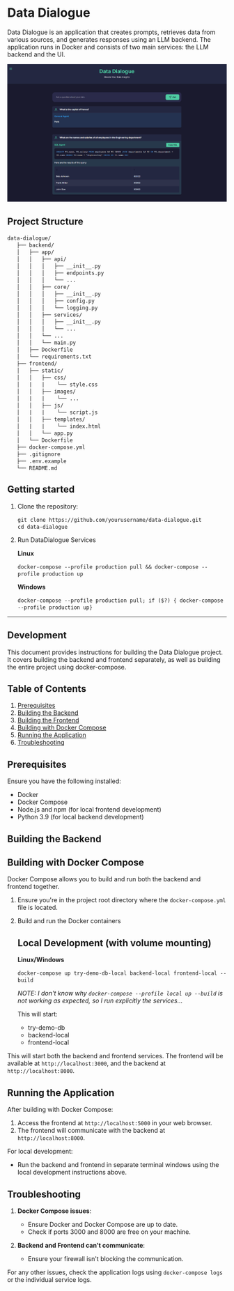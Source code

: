 # Data Dialogue
Data Dialogue is an application that creates prompts, retrieves data from various sources, and generates responses using an LLM backend. The application runs in Docker and consists of two main services: the LLM backend and the UI.

<img src="imgs\data_dialogue_agent_responses.png" alt="alt text" title="UI Screenshot">

## Project Structure

```
data-dialogue/
   ├── backend/
   │   ├── app/
   │   │   ├── api/
   │   │   │   ├── __init__.py
   │   │   │   ├── endpoints.py
   │   │   │   └── ...
   │   │   ├── core/
   │   │   │   ├── __init__.py
   │   │   │   ├── config.py
   │   │   │   └── logging.py
   │   │   ├── services/
   │   │   │   ├── __init__.py
   │   │   │   └── ...
   │   │   └── ...
   │   │   └── main.py
   │   ├── Dockerfile
   │   └── requirements.txt
   ├── frontend/
   │   ├── static/
   │   │   ├── css/
   │   |   |    └── style.css
   │   │   ├── images/
   │   |   |    └── ...
   │   │   ├── js/
   │   |   |    └── script.js
   │   │   ├── templates/
   │   |   |    └── index.html
   │   │   └── app.py
   │   └── Dockerfile
   ├── docker-compose.yml
   ├── .gitignore
   ├── .env.example
   └── README.md
```

## Getting started

1. Clone the repository:
      ```
      git clone https://github.com/yourusername/data-dialogue.git
      cd data-dialogue
      ```

2. Run DataDialogue Services

      **Linux**
      ```
      docker-compose --profile production pull && docker-compose --profile production up
      ```

      **Windows**
      ```
      docker-compose --profile production pull; if ($?) { docker-compose --profile production up}
      ```

--- 
## Development

This document provides instructions for building the Data Dialogue project.\
It covers building the backend and frontend separately, as well as building the entire project using docker-compose.

## Table of Contents
1. [Prerequisites](#prerequisites)
2. [Building the Backend](#building-the-backend)
3. [Building the Frontend](#building-the-frontend)
4. [Building with Docker Compose](#building-with-docker-compose)
5. [Running the Application](#running-the-application)
6. [Troubleshooting](#troubleshooting)

## Prerequisites

Ensure you have the following installed:
- Docker
- Docker Compose
- Node.js and npm (for local frontend development)
- Python 3.9 (for local backend development)

## Building the Backend

## Building with Docker Compose

Docker Compose allows you to build and run both the backend and frontend together.

1. Ensure you're in the project root directory where the `docker-compose.yml` file is located.

2. Build and run the Docker containers

   ## Local Development (with volume mounting)
   
   **Linux/Windows**
   ```
   docker-compose up try-demo-db-local backend-local frontend-local --build
   ```
   *NOTE: I don't know why `docker-compose --profile local up --build`  is not working as expected, so I run explicitly the services...* 

   This will start:

      - try-demo-db
      - backend-local
      - frontend-local

This will start both the backend and frontend services. The frontend will be available at `http://localhost:3000`, and the backend at `http://localhost:8000`.

## Running the Application

After building with Docker Compose:

1. Access the frontend at `http://localhost:5000` in your web browser.
2. The frontend will communicate with the backend at `http://localhost:8000`.

For local development:
- Run the backend and frontend in separate terminal windows using the local development instructions above.

## Troubleshooting

1. **Docker Compose issues**:
   - Ensure Docker and Docker Compose are up to date.
   - Check if ports 3000 and 8000 are free on your machine.

2. **Backend and Frontend can't communicate**:
   - Ensure your firewall isn't blocking the communication.

For any other issues, check the application logs using `docker-compose logs` or the individual service logs.
